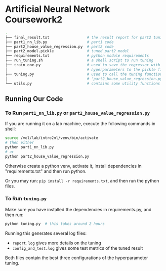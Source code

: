 # Artificial Neural Network Coursework2

```sh
.
├── final_result.txt                 # the result report for part2 tuning
├── part1_nn_lib.py                  # part1 code
├── part2_house_value_regression.py  # part2 code
├── part2_model.pickle               # tuned part2 model
├── requirements.txt                 # python module requirements
├── run_tuning.sh                    # a shell script to run tuning
├── train_one.py                     # used to save the regressor with certain 
│                                    # hyperparameters to the pickle file
├── tuning.py                        # used to call the tuning function in
│                                    # "part2_house_value_regression.py"
└── utils.py                         # contains some utility functions
```

## Running Our Code

### To Run `part1_nn_lib.py` or `part2_house_value_regression.py`

If you are running it on a lab machine, execute the following commands in shell:

```sh
source /vol/lab/intro2ml/venv/bin/activate
# then either
python part1_nn_lib.py
# or
python part2_house_value_regression.py
```

Otherwise create a python venv, activate it, install dependencies in "requirements.txt" and then run python.

Or you may run: `pip install -r requirements.txt`, and then run the python files.

### To Run `tuning.py`

Make sure you have installed the dependencies in requirements.py, and then run:

```sh
python tuning.py  # this takes around 2 hours
```

Running this generates several log files:

- `report.log` gives more details on the tuning
- `config_and_test.log` gives some test metrics of the tuned result

Both files contain the best three configurations of the hyperparameter tuning.
